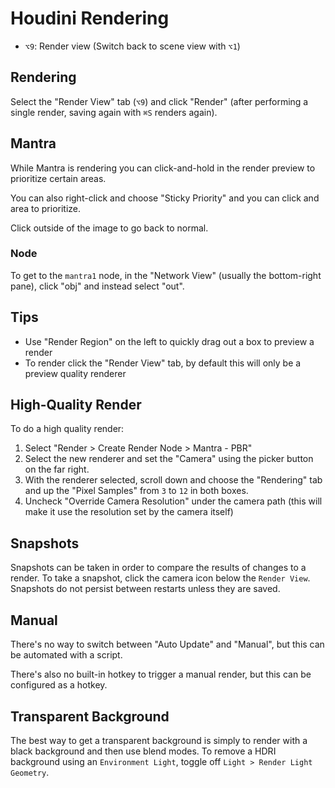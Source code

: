 # Houdini Rendering

- `⌥9`: Render view (Switch back to scene view with `⌥1`)

## Rendering

Select the "Render View" tab (`⌥9`) and click "Render" (after performing a single render, saving again with `⌘S` renders again).

## Mantra

While Mantra is rendering you can click-and-hold in the render preview to prioritize certain areas.

You can also right-click and choose "Sticky Priority" and you can click and area to prioritize.

Click outside of the image to go back to normal.

### Node

To get to the `mantra1` node, in the "Network View" (usually the bottom-right pane), click "obj" and instead select "out".

## Tips

- Use "Render Region" on the left to quickly drag out a box to preview a render
- To render click the "Render View" tab, by default this will only be a preview quality renderer

## High-Quality Render

To do a high quality render:

1. Select "Render > Create Render Node > Mantra - PBR"
2. Select the new renderer and set the "Camera" using the picker button on the far right.
3. With the renderer selected, scroll down and choose the "Rendering" tab and up the "Pixel Samples" from `3` to `12` in both boxes.
4. Uncheck "Override Camera Resolution" under the camera path (this will make it use the resolution set by the camera itself)

## Snapshots

Snapshots can be taken in order to compare the results of changes to a render. To take a snapshot, click the camera icon below the `Render View`. Snapshots do not persist between restarts unless they are saved.

## Manual

There's no way to switch between "Auto Update" and "Manual", but this can be automated with a script.

There's also no built-in hotkey to trigger a manual render, but this can be configured as a hotkey.

## Transparent Background

The best way to get a transparent background is simply to render with a black background and then use blend modes. To remove a HDRI background using an `Environment Light`, toggle off `Light > Render Light Geometry`.